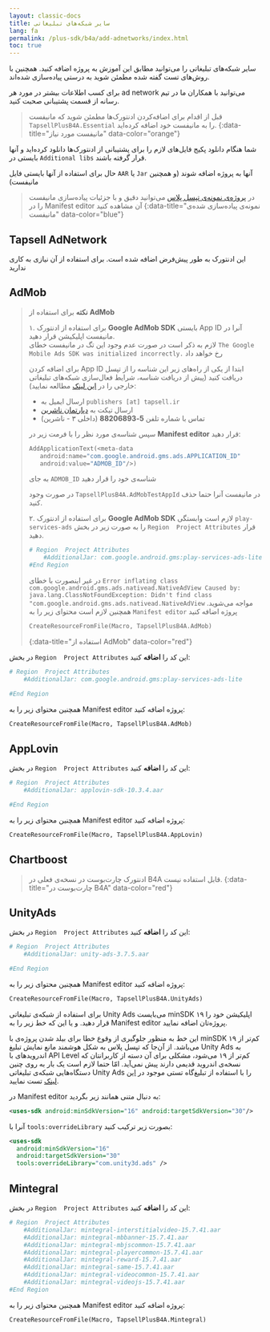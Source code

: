 ```yaml
---
layout: classic-docs
title: سایر شبکه‌های تبلیغاتی
lang: fa
permalink: /plus-sdk/b4a/add-adnetworks/index.html
toc: true
---
```



سایر شبکه‌های تبلیغاتی را می‌توانید مطابق این آموزش به پروژه اضافه کنید. همچنین با روش‌های تست گفته شده مطمئن شوید به درستی پیاده‌سازی شده‌اند.

برای کسب اطلاعات بیشتر در مورد هر ad network می‌توانید با همکاران ما در تیم رسانه از قسمت پشتیبانی صحبت کنید.


> قبل از اقدام برای اضافه‌کردن ادنتورک‌ها مطمئن شوید که مانیفست `TapsellPlusB4A.Essential` را به مانیفست خود اضافه کرده‌اید.
{:data-title="مانیفست مورد نیاز" data-color="orange"}


شما هنگام دانلود پکیج فایل‌های لازم را برای پشتیبانی از ادنتورک‌ها دانلود کرده‌اید و آنها بایستی در
`Additional libs`
قرار گرفته باشند.

حال برای استفاده از آنها بایستی فایل `AAR` یا `Jar` آنها به پروژه اضافه شوند (و همچنین مانیفست)

> در [پروژه‌ی نمونه‌ی تپسل پلاس](https://github.com/tapsellorg/TapsellPlusSDK-B4ASample) می‌توانید دقیق و با جزئیات پیاده‌سازی مانیفست را در Manifest editor آن مشاهده کنید
{:data-title="نمونه‌ی پیاده‌سازی شده‌ی مانیفست" data-color="blue"}

## Tapsell AdNetwork
این ادنتورک به طور پیش‌فرض اضافه شده است. برای استفاده از آن نیازی به کاری ندارید

## AdMob


> **نکته** برای استفاده از **AdMob**  
> 
> ۱. برای استفاده از ادنتورک **Google AdMob SDK** بایستی App ID آنرا در مانیفست اپلیکیشن قرار دهید.  
> لازم به ذکر است در صورت عدم وجود این تگ در مانیفست خطای `The Google Mobile Ads SDK was initialized incorrectly.` رخ خواهد داد
>
> برای اضافه کردن App ID ابتدا از یکی از راه‌های زیر این شناسه را از تپسل دریافت کنید (پیش از دریافت شناسه، شرایط فعال‌سازی شبکه‌های تبلیغاتی خارجی را در [این لینک](https://tapsell.ir/tapsellplus/) مطالعه نمایید):
> - ارسال ایمیل به `publishers [at] tapsell.ir`
> - ارسال تیکت به [دپارتمان ناشرین](https://tapsell.deskpro.com/new-ticket)
> - تماس با شماره تلفن **5-88206893** (داخلی ۳ - ناشرین)
> 
> سپس شناسه‌ی مورد نظر را با فرمت زیر در **Manifest editor** قرار دهید:
> 
> ```vb
> AddApplicationText(<meta-data
>    android:name="com.google.android.gms.ads.APPLICATION_ID"
>    android:value="ADMOB_ID"/>)
> 
> ```
> 
> به جای `ADMOB_ID` شناسه‌ی خود را قرار دهید  
>
> در صورت وجود `TapsellPlusB4A.AdMobTestAppId` در مانیفست آنرا حتما حذف کنید.
> 
> ۲. برای استفاده از ادنتورک **Google AdMob SDK** لازم است وابستگی `play-services-ads` را به صورت زیر در بخش `Region  Project Attributes` قرار دهید.
> ```py
> # Region  Project Attributes
>     #AdditionalJar: com.google.android.gms:play-services-ads-lite
> #End Region
> ```
> در غیر اینصورت با خطای `Error inflating class com.google.android.gms.ads.nativead.NativeAdView Caused by: java.lang.ClassNotFoundException: Didn't find class "com.google.android.gms.ads.nativead.NativeAdView` مواجه می‌شوید.
> همچنین لازم است محتوای زیر را به `Manifest editor` پروژه اضافه کنید
> ```vb
> CreateResourceFromFile(Macro, TapsellPlusB4A.AdMob)
>```
>{:data-title="استفاده از AdMob" data-color="red"}



در بخش `Region  Project Attributes` این کد را **اضافه** کنید:

```py
# Region  Project Attributes 
    #AdditionalJar: com.google.android.gms:play-services-ads-lite

#End Region
```

همچنین محتوای زیر را به Manifest editor پروژه اضافه کنید:

```vb
CreateResourceFromFile(Macro, TapsellPlusB4A.AdMob)
```

## AppLovin
در بخش `Region  Project Attributes` این کد را **اضافه** کنید:

```py
# Region  Project Attributes 
    #AdditionalJar: applovin-sdk-10.3.4.aar

#End Region
```

همچنین محتوای زیر را به Manifest editor پروژه اضافه کنید:

```vb
CreateResourceFromFile(Macro, TapsellPlusB4A.AppLovin)
```

## Chartboost

> ادنتورک چارت‌بوست در نسخه‌ی فعلی در B4A قابل استفاده نیست.
{:data-title="چارت‌بوست در B4A" data-color="red"}



## UnityAds
در بخش `Region  Project Attributes` این کد را **اضافه** کنید:

```py
# Region  Project Attributes
    #AdditionalJar: unity-ads-3.7.5.aar

#End Region
```
همچنین محتوای زیر را به Manifest editor پروژه اضافه کنید:

```vb
CreateResourceFromFile(Macro, TapsellPlusB4A.UnityAds)
```

برای استفاده از شبکه‌ی تبلیغاتی Unity Ads می‌بایست minSDK اپلیکیشن خود را ۱۹ قرار دهید. و یا این که خط زیر را به  Manifest editor پروژه‌تان اضافه نمایید.

این خط به منظور جلوگیری از وقوع خطا برای بیلد شدن پروژه‌ی با minSDK کم‌تر از ۱۹ می‌باشد. از آن‌جا که تپسل پلاس به شکل هوشمند مانع نمایش تبلیغ Unity Ads به اندرویدهای با API Level کم‌تر از ۱۹ می‌شود، مشکلی برای آن دسته از کاربرانتان که نسخه‌ی اندروید قدیمی دارند پیش نمی‌آید. امّا حتما لازم است یک بار به روی چنین دستگاه‌هایی شبکه‌ی تبلیغاتی Unity Ads را با استفاده از تبلیغ‌گاه تستی موجود در [این لینک](https://docs.tapsell.ir/plus-sdk/b4a/adnetworks-test/) تست نمایید.


در Manifest editor به دنبال متنی همانند زیر بگردید:

```xml
<uses-sdk android:minSdkVersion="16" android:targetSdkVersion="30"/>
```

آنرا با `tools:overrideLibrary` بصورت زیر ترکیب کنید:

```xml
<uses-sdk 
  android:minSdkVersion="16"
  android:targetSdkVersion="30"
  tools:overrideLibrary="com.unity3d.ads" />
```

## Mintegral

در بخش `Region  Project Attributes` این کد را **اضافه** کنید:

```py
# Region  Project Attributes
    #AdditionalJar: mintegral-interstitialvideo-15.7.41.aar
	#AdditionalJar: mintegral-mbbanner-15.7.41.aar
	#AdditionalJar: mintegral-mbjscommon-15.7.41.aar
	#AdditionalJar: mintegral-playercommon-15.7.41.aar
	#AdditionalJar: mintegral-reward-15.7.41.aar
	#AdditionalJar: mintegral-same-15.7.41.aar
	#AdditionalJar: mintegral-videocommon-15.7.41.aar
	#AdditionalJar: mintegral-videojs-15.7.41.aar
#End Region
```
همچنین محتوای زیر را به Manifest editor پروژه اضافه کنید:

```vb
CreateResourceFromFile(Macro, TapsellPlusB4A.Mintegral)
```
